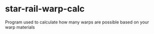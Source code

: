 # star-rail-warp-calc
Program used to calculate how many warps are possible based on your warp materials
